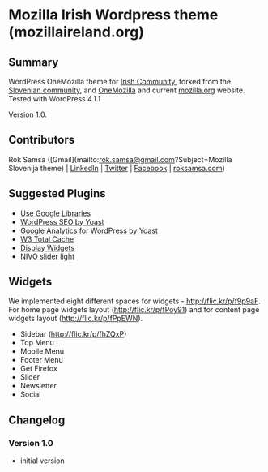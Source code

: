 # Mozilla Irish Wordpress theme (mozillaireland.org)

## Summary

WordPress OneMozilla theme for [Irish Community](http://www.mozillaireland.org/), forked from the [Slovenian community](http://www.mozilla.si/), and [OneMozilla](https://github.com/mozilla/One-Mozilla-blog/tree/master/themes/OneMozilla) and current [mozilla.org](https://www.mozilla.org/) website. Tested with WordPress 4.1.1 

Version 1.0.

## Contributors

Rok Samsa ([Gmail](mailto:rok.samsa@gmail.com?Subject=Mozilla Slovenija theme) | [LinkedIn](http://si.linkedin.com/in/roksamsa) | [Twitter](http://twitter.com/rok_samsa) | [Facebook](https://www.facebook.com/rok.samsa) | [roksamsa.com](http://www.roksamsa.com))

## Suggested Plugins

* [Use Google Libraries](http://wordpress.org/extend/plugins/use-google-libraries/)
* [WordPress SEO by Yoast](http://wordpress.org/extend/plugins/wordpress-seo/)
* [Google Analytics for WordPress by Yoast](http://wordpress.org/extend/plugins/google-analytics-for-wordpress/)
* [W3 Total Cache](http://wordpress.org/extend/plugins/w3-total-cache/)
* [Display Widgets](http://wordpress.org/plugins/display-widgets/)
* [NIVO slider light](http://wordpress.org/plugins/nivo-slider-light/)

## Widgets

We implemented eight different spaces for widgets - http://flic.kr/p/f9p9aF. For home page widgets layout (http://flic.kr/p/fPoy91) and for content page widgets layout (http://flic.kr/p/fPpEWN).

* Sidebar (http://flic.kr/p/fhZQxP)
* Top Menu
* Mobile Menu
* Footer Menu
* Get Firefox
* Slider
* Newsletter
* Social

## Changelog

### Version 1.0
* initial version
